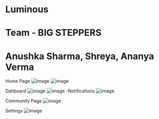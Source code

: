 # Luminous
# Team - BIG STEPPERS
# Anushka Sharma, Shreya, Ananya Verma

Home Page
![image](https://github.com/user-attachments/assets/035eafd0-b986-4a86-bfd0-b1a94914105c)
![image](https://github.com/user-attachments/assets/84e9c5b8-0f3c-4b06-bc13-38fc7fd9a538)

Dahboard
![image](https://github.com/user-attachments/assets/50bf07ad-485a-4575-b2d2-086b7fc92792)
![image](https://github.com/user-attachments/assets/e77048cd-777e-4b27-af33-f12d8beef89b)
-Notifications
![image](https://github.com/user-attachments/assets/00df962e-f1bb-4d56-a8d8-7abc187eb37b)

Community Page
![image](https://github.com/user-attachments/assets/32cf198a-9a38-4e9b-9b04-09cb61ee8dad)

Settings
![image](https://github.com/user-attachments/assets/1d75bf9c-afae-44be-8f09-ed0cca5f8b70)




